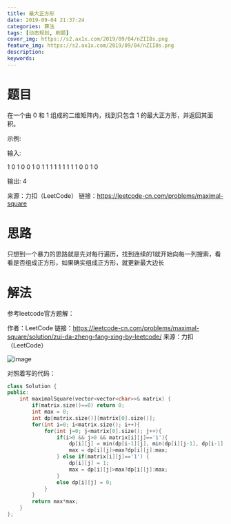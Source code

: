 ```yaml
---
title: 最大正方形
date: 2019-09-04 21:37:24
categories: 算法
tags: [动态规划, 刷题]
cover_img: https://s2.ax1x.com/2019/09/04/nZII8s.png
feature_img: https://s2.ax1x.com/2019/09/04/nZII8s.png
description:
keywords:
---
```


# 题目

在一个由 0 和 1 组成的二维矩阵内，找到只包含 1 的最大正方形，并返回其面积。

示例:

输入: 

1 0 1 0 0
1 0 1 1 1
1 1 1 1 1
1 0 0 1 0

输出: 4

来源：力扣（LeetCode）
链接：https://leetcode-cn.com/problems/maximal-square

# 思路

只想到一个暴力的思路就是先对每行遍历，找到连续的1就开始向每一列搜索，看看是否组成正方形，如果确实组成正方形，就更新最大边长



# 解法

参考leetcode官方题解：

作者：LeetCode
链接：https://leetcode-cn.com/problems/maximal-square/solution/zui-da-zheng-fang-xing-by-leetcode/
来源：力扣（LeetCode）

![image](https://s2.ax1x.com/2019/09/04/nZ53Of.png)

对照着写的代码：

``` c++
class Solution {
public:
    int maximalSquare(vector<vector<char>>& matrix) {
        if(matrix.size()==0) return 0;
        int max = 0;
        int dp[matrix.size()][matrix[0].size()];
        for(int i=0; i<matrix.size(); i++){
            for(int j=0; j<matrix[0].size(); j++){
                if(i>0 && j>0 && matrix[i][j]=='1'){
                    dp[i][j] = min(dp[i-1][j], min(dp[i][j-1], dp[i-1][j-1])) + 1;
                    max = dp[i][j]>max?dp[i][j]:max;
                } else if(matrix[i][j]=='1') {
                    dp[i][j] = 1;
                    max = dp[i][j]>max?dp[i][j]:max;
                }
                else dp[i][j] = 0;
            }
        }
        return max*max;
    }
};
```

